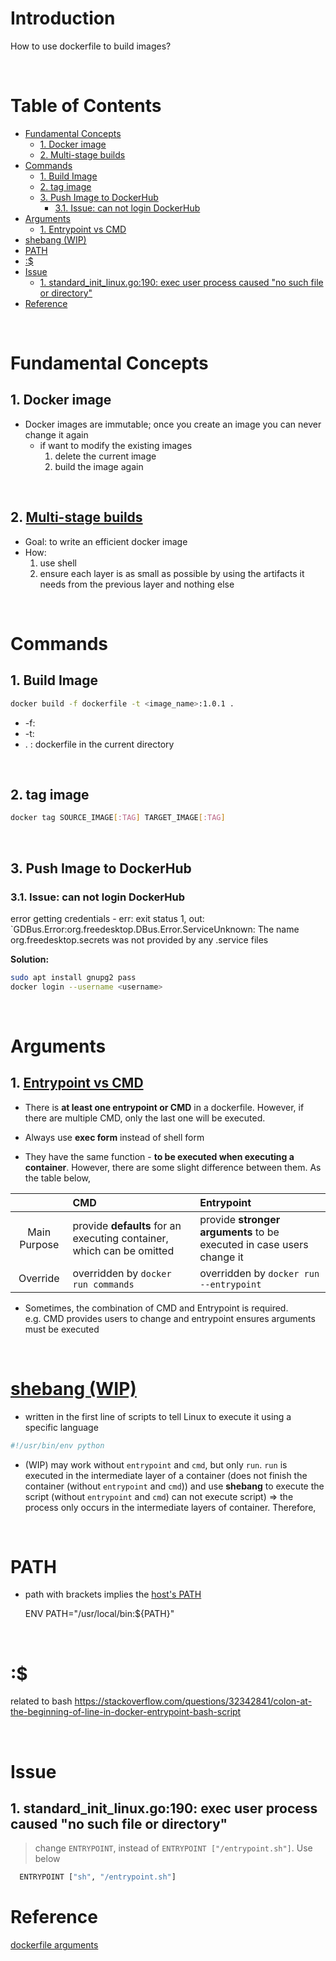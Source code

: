 <!-- omit in toc -->
# Introduction
How to use dockerfile to build images?

<br />

<!-- omit in toc -->
# Table of Contents
- [Fundamental Concepts](#fundamental-concepts)
  - [1. Docker image](#1-docker-image)
  - [2. Multi-stage builds](#2-multi-stage-builds)
- [Commands](#commands)
  - [1. Build Image](#1-build-image)
  - [2. tag image](#2-tag-image)
  - [3. Push Image to DockerHub](#3-push-image-to-dockerhub)
    - [3.1. Issue: can not login DockerHub](#31-issue-can-not-login-dockerhub)
- [Arguments](#arguments)
  - [1. Entrypoint vs CMD](#1-entrypoint-vs-cmd)
- [shebang (WIP)](#shebang-wip)
- [PATH](#path)
- [:$](#)
- [Issue](#issue)
  - [1. standard_init_linux.go:190: exec user process caused "no such file or directory"](#1-standard_init_linuxgo190-exec-user-process-caused-no-such-file-or-directory)
- [Reference](#reference)

<br />

# Fundamental Concepts

## 1. Docker image
* Docker images are immutable; once you create an image you can never change it again
  * if want to modify the existing images 
    1. delete the current image
    2. build the image again
  
<br />

## 2. [Multi-stage builds](https://docs.docker.com/develop/develop-images/multistage-build/)
* Goal: to write an efficient docker image
* How: 
  1. use shell
  2. ensure each layer is as small as possible by using the artifacts it needs from the previous layer and nothing else 


<br />

# Commands

## 1. Build Image

  ```sh
  docker build -f dockerfile -t <image_name>:1.0.1 .
  ```
  * -f:<br />
  * -t:  <br />
  * . : dockerfile in the current directory

<br />

## 2. tag image

  ```sh
  docker tag SOURCE_IMAGE[:TAG] TARGET_IMAGE[:TAG]
  ```

<br />

## 3. Push Image to DockerHub

### 3.1. Issue: can not login DockerHub

  error getting credentials - err: exit status 1, out: `GDBus.Error:org.freedesktop.DBus.Error.ServiceUnknown: The name org.freedesktop.secrets was not provided by any .service files

**Solution:**

  ```sh
  sudo apt install gnupg2 pass
  docker login --username <username>
  ```

<br />

# Arguments

## 1. [Entrypoint vs CMD](https://www.ctl.io/developers/blog/post/dockerfile-entrypoint-vs-cmd/)
* There is **at least one entrypoint or CMD** in a dockerfile.
However, if there are multiple CMD, only the last one will be executed.

* Always use **exec form** instead of shell form

* They have the same function - **to be executed when executing a container**. However, there are some slight difference between them. As the table below,

||CMD|Entrypoint|
|:---:|:---|:---|
|Main Purpose|provide **defaults** for an executing container, which can be omitted|provide **stronger arguments** to be executed in case users change it|
|Override|overridden by `docker run commands`|overridden by `docker run --entrypoint`|

* Sometimes, the combination of CMD and Entrypoint is required. <br />
  e.g. CMD provides users to change and entrypoint ensures arguments must be executed

<br />

# [shebang (WIP)](https://stackoverflow.com/a/34554506)
* written in the first line of scripts to tell Linux to execute it using a specific language
  
```python
#!/usr/bin/env python
```

* (WIP) may work without `entrypoint` and `cmd`, but only `run`. `run` is executed in the intermediate layer of a container (does not finish the container (without `entrypoint` and `cmd`)) and use **shebang** to execute the script (without `entrypoint` and `cmd`) can not execute script) => the process only occurs in the intermediate layers of container. Therefore,  

<br />

# PATH
* path with brackets implies the [host's PATH](https://stackoverflow.com/a/65119275)
  
    ENV PATH="/usr/local/bin:${PATH}"

<br />


# :$
related to bash
https://stackoverflow.com/questions/32342841/colon-at-the-beginning-of-line-in-docker-entrypoint-bash-script

<br />

# Issue

## 1. standard_init_linux.go:190: exec user process caused "no such file or directory"
> change `ENTRYPOINT`, instead of `ENTRYPOINT ["/entrypoint.sh"]`. Use below

```sh
  ENTRYPOINT ["sh", "/entrypoint.sh"]
```

# Reference

[dockerfile arguments](https://betterprogramming.pub/the-whole-shebang-dockerfiles-5d59ace94d28)